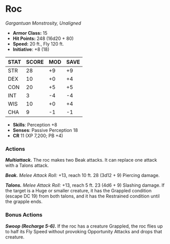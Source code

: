 # Roc

*Gargantuan Monstrosity, Unaligned*

- **Armor Class:** 15
- **Hit Points:** 248 (16d20 + 80)
- **Speed:** 20 ft., Fly 120 ft.
- **Initiative**: +8 (18)

|STAT|SCORE|MOD|SAVE|
| --- | --- | --- | ---- |
| STR | 28 | +9 | +9 |
| DEX | 10 | +0 | +4 |
| CON | 20 | +5 | +5 |
| INT | 3 | -4 | -4 |
| WIS | 10 | +0 | +4 |
| CHA | 9 | -1 | -1 |

- **Skills**: Perception +8
- **Senses**: Passive Perception 18
- **CR** 11 (XP 7,200; PB +4)

### Actions

***Multiattack.*** The roc makes two Beak attacks. It can replace one attack with a Talons attack.

***Beak.*** *Melee Attack Roll:* +13, reach 10 ft. 28 (3d12 + 9) Piercing damage.

***Talons.*** *Melee Attack Roll:* +13, reach 5 ft. 23 (4d6 + 9) Slashing damage. If the target is a Huge or smaller creature, it has the Grappled condition (escape DC 19) from both talons, and it has the Restrained condition until the grapple ends.


### Bonus Actions

***Swoop (Recharge 5-6).*** If the roc has a creature Grappled, the roc flies up to half its Fly Speed without provoking Opportunity Attacks and drops that creature.
